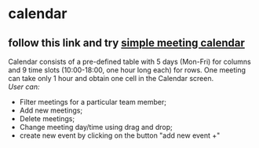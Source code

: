 # calendar 
## follow this link and try [simple meeting calendar](https://nataliakoshevaya.github.io/calendar/dist/calendar.html)

Calendar consists of a pre-defined table with 5 days (Mon-Fri) for columns and 9 time slots (10:00-18:00, one hour long each) for rows. One meeting can take only 1 hour and obtain one cell in the Calendar screen.  
*User can:* 
 + Filter meetings for a particular team member;
 + Add new meetings;
 + Delete meetings;
 + Change meeting day/time using drag and drop;
 + create new event by clicking on the button "add new event +" 
 
